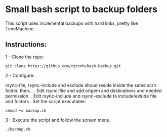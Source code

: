 # Small bash script to backup folders

This script uses incremental backups with hard links, pretty like TimeMachine.

## Instructions:

1 - Clone the repo:
```
git clone https://github.com/rgrcnh/bash-backup.git
```
2 -  Configure:

rsync-file, rsync-include and exclude shoud reside inside the same scrit folder, then...
. Edit rsync-file and add origem and destinations and needed permission.
. Edit rsync-include and rsync-exclude to include/exlude file and folders
. Set the script executable:

```
chmod +x backup.sh 
```

3 - Execute the script and follow the screen menu.
```
./bachup.sh 
```
